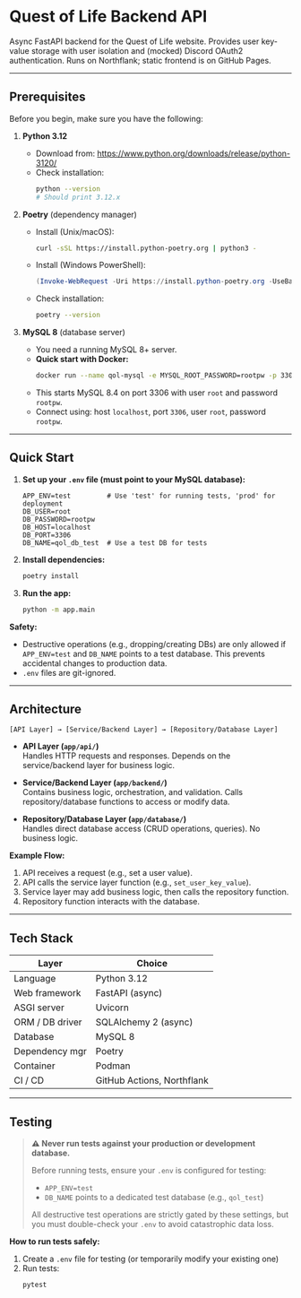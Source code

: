 # Quest of Life Backend API

Async FastAPI backend for the Quest of Life website. Provides user key-value storage with user isolation and (mocked) Discord OAuth2 authentication. Runs on Northflank; static frontend is on GitHub Pages.

---

## Prerequisites

Before you begin, make sure you have the following:

1. **Python 3.12**
   - Download from: https://www.python.org/downloads/release/python-3120/
   - Check installation:
     ```bash
     python --version
     # Should print 3.12.x
     ```

2. **Poetry** (dependency manager)
   - Install (Unix/macOS):
     ```bash
     curl -sSL https://install.python-poetry.org | python3 -
     ```
   - Install (Windows PowerShell):
     ```powershell
     (Invoke-WebRequest -Uri https://install.python-poetry.org -UseBasicParsing).Content | python -
     ```
   - Check installation:
     ```bash
     poetry --version
     ```

3. **MySQL 8** (database server)
   - You need a running MySQL 8+ server.
   - **Quick start with Docker:**
     ```bash
     docker run --name qol-mysql -e MYSQL_ROOT_PASSWORD=rootpw -p 3306:3306 -d mysql:8.4
     ```
   - This starts MySQL 8.4 on port 3306 with user `root` and password `rootpw`.
   - Connect using: host `localhost`, port `3306`, user `root`, password `rootpw`.

---

## Quick Start

1. **Set up your `.env` file (must point to your MySQL database):**
   ```env
   APP_ENV=test         # Use 'test' for running tests, 'prod' for deployment
   DB_USER=root
   DB_PASSWORD=rootpw
   DB_HOST=localhost
   DB_PORT=3306
   DB_NAME=qol_db_test  # Use a test DB for tests
   ```
2. **Install dependencies:**
   ```bash
   poetry install
   ```
3. **Run the app:**
   ```bash
   python -m app.main
   ```

**Safety:**
- Destructive operations (e.g., dropping/creating DBs) are only allowed if `APP_ENV=test` and `DB_NAME` points to a test database. This prevents accidental changes to production data.
- `.env` files are git-ignored.

---

## Architecture

```
[API Layer] → [Service/Backend Layer] → [Repository/Database Layer]
```

- **API Layer (`app/api/`)**  
  Handles HTTP requests and responses. Depends on the service/backend layer for business logic.

- **Service/Backend Layer (`app/backend/`)**  
  Contains business logic, orchestration, and validation. Calls repository/database functions to access or modify data.

- **Repository/Database Layer (`app/database/`)**  
  Handles direct database access (CRUD operations, queries). No business logic.

**Example Flow:**
1. API receives a request (e.g., set a user value).
2. API calls the service layer function (e.g., `set_user_key_value`).
3. Service layer may add business logic, then calls the repository function.
4. Repository function interacts with the database.

---

## Tech Stack

| Layer           | Choice                |
| --------------- | --------------------- |
| Language        | Python 3.12           |
| Web framework   | FastAPI (async)       |
| ASGI server     | Uvicorn               |
| ORM / DB driver | SQLAlchemy 2 (async)  |
| Database        | MySQL 8               |
| Dependency mgr  | Poetry                |
| Container       | Podman                |
| CI / CD         | GitHub Actions, Northflank |

---

## Testing

> **⚠️ Never run tests against your production or development database.**
> 
> Before running tests, ensure your `.env` is configured for testing:
> - `APP_ENV=test`
> - `DB_NAME` points to a dedicated test database (e.g., `qol_test`)
> 
> All destructive test operations are strictly gated by these settings, but you must double-check your `.env` to avoid catastrophic data loss.

**How to run tests safely:**
1. Create a `.env` file for testing (or temporarily modify your existing one)
2. Run tests:
   ```bash
   pytest
   ```

